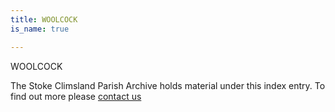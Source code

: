 ```yaml
---
title: WOOLCOCK
is_name: true

---
```


WOOLCOCK


The Stoke Climsland Parish Archive holds material under this index entry. To find out more please [contact us](/contact/)

